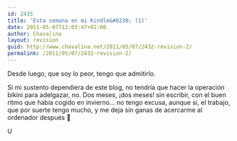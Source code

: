 ```yaml
---
id: 2435
title: 'Esta semana en mi Kindle&#8230; (1)'
date: 2011-05-07T12:03:47+02:00
author: Chavalina
layout: revision
guid: http://www.chavalina.net/2011/05/07/2432-revision-2/
permalink: /2011/05/07/2432-revision-2/
---
```

Desde luego, que soy lo peor, tengo que admitirlo.

Si mi sustento dependiera de este blog, no tendría que hacer la operación bikini para adelgazar, no. Dos meses, ¡dos meses! sin escribir, con el buen ritmo que había cogido en invierno&#8230; no tengo excusa, aunque sí, el trabajo, que por suerte tengo mucho, y me deja sin ganas de acercarme al ordenador después 🙁

U